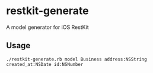 # restkit-generate

A model generator for iOS RestKit

## Usage

`./restkit-generate.rb model Business address:NSString created_at:NSDate id:NSNumber`
